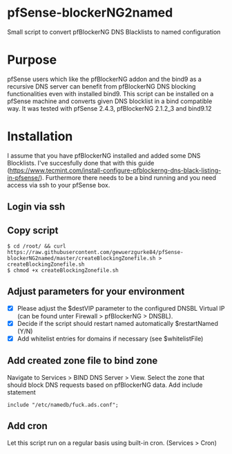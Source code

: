 # pfSense-blockerNG2named
Small script to convert pfBlockerNG DNS Blacklists to named configuration
# Purpose
pfSense users which like the pfBlockerNG addon and the bind9 as a recursive DNS server can benefit from pfBlockerNG DNS blocking functionalities even with installed bind9.
This script can be installed on a pfSense machine and converts given DNS blocklist in a bind compatible way. 
It was tested with pfSense 2.4.3, pfBlockerNG 2.1.2_3 and bind9.12
# Installation
I assume that you have pfBlockerNG installed and added some DNS Blocklists. I've succesfully done that with this guide (https://www.tecmint.com/install-configure-pfblockerng-dns-black-listing-in-pfsense/).
Furthermore there needs to be a bind running and you need access via ssh to your pfSense box.
## Login via ssh
## Copy script
```
$ cd /root/ && curl https://raw.githubusercontent.com/gewuerzgurke84/pfSense-blockerNG2named/master/createBlockingZonefile.sh > createBlockingZonefile.sh
$ chmod +x createBlockingZonefile.sh
```
## Adjust parameters for your environment
- [x] Please adjust the $destVIP parameter to the configured DNSBL Virtual IP (can be found unter Firewall > pfBlockerNG > DNSBL).
- [x] Decide if the script should restart named automatically $restartNamed (Y/N)
- [x] Add whitelist entries for domains if necessary (see $whitelistFile)
## Add created zone file to bind zone
Navigate to Services > BIND DNS Server > View.
Select the zone that should block DNS requests based on pfBlockerNG data.
Add include statement
```
include "/etc/namedb/fuck.ads.conf";
```
## Add cron
Let this script run on a regular basis using built-in cron. (Services > Cron)


